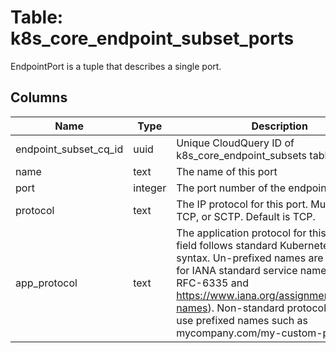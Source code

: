 
# Table: k8s_core_endpoint_subset_ports
EndpointPort is a tuple that describes a single port.
## Columns
| Name        | Type           | Description  |
| ------------- | ------------- | -----  |
|endpoint_subset_cq_id|uuid|Unique CloudQuery ID of k8s_core_endpoint_subsets table (FK)|
|name|text|The name of this port|
|port|integer|The port number of the endpoint.|
|protocol|text|The IP protocol for this port. Must be UDP, TCP, or SCTP. Default is TCP.|
|app_protocol|text|The application protocol for this port. This field follows standard Kubernetes label syntax. Un-prefixed names are reserved for IANA standard service names (as per RFC-6335 and https://www.iana.org/assignments/service-names). Non-standard protocols should use prefixed names such as mycompany.com/my-custom-protocol.|
